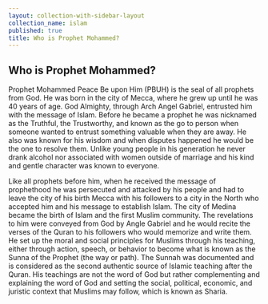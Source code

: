 ```yaml
---
layout: collection-with-sidebar-layout
collection_name: islam
published: true
title: Who is Prophet Mohammed?
---
```

## Who is Prophet Mohammed?
Prophet Mohammed Peace Be upon Him (PBUH) is the seal of all prophets from God. He was born in the city of Mecca, where he grew up until he was 40 years of age. God Almighty, through Arch Angel Gabriel, entrusted him with the message of Islam. Before he became a prophet he was nicknamed as the Truthful, the Trustworthy, and known as the go to person when someone wanted to entrust something valuable when they are away. He also was known for his wisdom and when disputes happened he would be the one to resolve them. Unlike young people in his generation he never drank alcohol nor associated with women outside of marriage and his kind and gentle character was known to everyone.

Like all prophets before him, when he received the message of prophethood he was persecuted and attacked by his people and had to leave the city of his birth Mecca with his followers to a city in the North who accepted him and his message to establish Islam. The city of Medina became the birth of Islam and the first Muslim community. The revelations to him were conveyed from God by Angle Gabriel and he would recite the verses of the Quran to his followers who would memorize and write them. He set up the moral and social principles for Muslims through his teaching, either through action, speech, or behavior to become what is known as the Sunna of the Prophet (the way or path). The Sunnah was documented and is considered as the second authentic source of Islamic teaching after the Quran. His teachings are not the word of God but rather complementing and explaining the word of God and setting the social, political, economic, and juristic context that Muslims may follow, which is known as Sharia.
